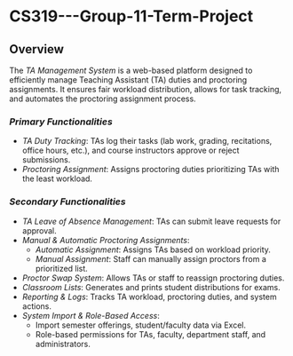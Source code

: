 # CS319---Group-11-Term-Project
## Overview
The *TA Management System* is a web-based platform designed to efficiently manage Teaching Assistant (TA) duties and proctoring assignments. It ensures fair workload distribution, allows for task tracking, and automates the proctoring assignment process.

###  *Primary Functionalities*
- *TA Duty Tracking*: TAs log their tasks (lab work, grading, recitations, office hours, etc.), and course instructors approve or reject submissions.
- *Proctoring Assignment*: Assigns proctoring duties prioritizing TAs with the least workload.

###  *Secondary Functionalities*
- *TA Leave of Absence Management*: TAs can submit leave requests for approval.
- *Manual & Automatic Proctoring Assignments*:
  - *Automatic Assignment*: Assigns TAs based on workload priority.
  - *Manual Assignment*: Staff can manually assign proctors from a prioritized list.
- *Proctor Swap System*: Allows TAs or staff to reassign proctoring duties.
- *Classroom Lists*: Generates and prints student distributions for exams.
- *Reporting & Logs*: Tracks TA workload, proctoring duties, and system actions.
- *System Import & Role-Based Access*:
  - Import semester offerings, student/faculty data via Excel.
  - Role-based permissions for TAs, faculty, department staff, and administrators.
